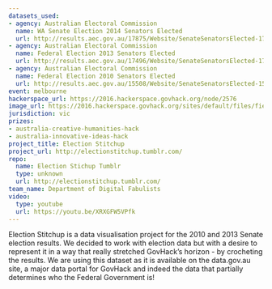 ```yaml
---
datasets_used:
- agency: Australian Electoral Commission
  name: WA Senate Election 2014 Senators Elected
  url: http://results.aec.gov.au/17875/Website/SenateSenatorsElected-17875-WA.htm
- agency: Australian Electoral Commission
  name: Federal Election 2013 Senators Elected
  url: http://results.aec.gov.au/17496/Website/SenateSenatorsElected-17496-NAT.htm
- agency: Australian Electoral Commission
  name: Federal Election 2010 Senators Elected
  url: http://results.aec.gov.au/15508/Website/SenateSenatorsElected-15508-NAT.htm
event: melbourne
hackerspace_url: https://2016.hackerspace.govhack.org/node/2576
image_url: https://2016.hackerspace.govhack.org/sites/default/files/field/image/tumblr_ob5qocyyU01vbmldso1_1280.jpg
jurisdiction: vic
prizes:
- australia-creative-humanities-hack
- australia-innovative-ideas-hack
project_title: Election Stitchup
project_url: http://electionstitchup.tumblr.com/
repo:
  name: Election Stichup Tumblr
  type: unknown
  url: http://electionstitchup.tumblr.com/
team_name: Department of Digital Fabulists
video:
  type: youtube
  url: https://youtu.be/XRXGFW5VPfk
---
```


Election Stitchup is a data visualisation project for the 2010 and 2013 Senate election results. We decided to work with election data but with a desire to represent it in a way that really stretched GovHack’s horizon - by crocheting the results.
We are using this dataset as it is available on the data.gov.au site, a major data portal for GovHack and indeed the data that partially determines who the Federal Government is!